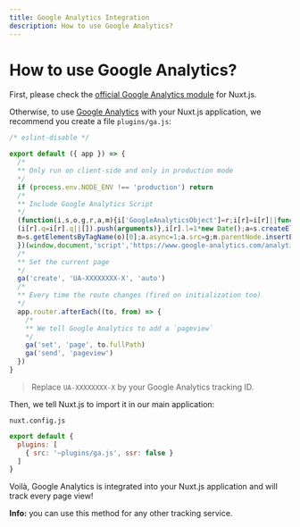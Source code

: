 ```yaml
---
title: Google Analytics Integration
description: How to use Google Analytics?
---
```


# How to use Google Analytics?

First, please check the [official Google Analytics module](https://github.com/nuxt-community/analytics-module) for Nuxt.js.

Otherwise, to use [Google Analytics](https://www.google.com/analytics/) with your Nuxt.js application, we recommend you create a file `plugins/ga.js`:

```js
/* eslint-disable */

export default ({ app }) => {
  /*
  ** Only run on client-side and only in production mode
  */
  if (process.env.NODE_ENV !== 'production') return
  /*
  ** Include Google Analytics Script
  */
  (function(i,s,o,g,r,a,m){i['GoogleAnalyticsObject']=r;i[r]=i[r]||function(){
  (i[r].q=i[r].q||[]).push(arguments)},i[r].l=1*new Date();a=s.createElement(o),
  m=s.getElementsByTagName(o)[0];a.async=1;a.src=g;m.parentNode.insertBefore(a,m)
  })(window,document,'script','https://www.google-analytics.com/analytics.js','ga');
  /*
  ** Set the current page
  */
  ga('create', 'UA-XXXXXXXX-X', 'auto')
  /*
  ** Every time the route changes (fired on initialization too)
  */
  app.router.afterEach((to, from) => {
    /*
    ** We tell Google Analytics to add a `pageview`
    */
    ga('set', 'page', to.fullPath)
    ga('send', 'pageview')
  })
}
```

> Replace `UA-XXXXXXXX-X` by your Google Analytics tracking ID.

Then, we tell Nuxt.js to import it in our main application:

`nuxt.config.js`

```js
export default {
  plugins: [
    { src: '~plugins/ga.js', ssr: false }
  ]
}
```

Voilà, Google Analytics is integrated into your Nuxt.js application and will track every page view!

<p class="Alert Alert--nuxt-green"><b>Info:</b> you can use this method for any other tracking service.</p>
